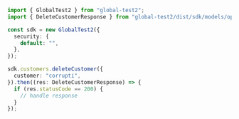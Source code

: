 <!-- Start SDK Example Usage -->


```typescript
import { GlobalTest2 } from "global-test2";
import { DeleteCustomerResponse } from "global-test2/dist/sdk/models/operations";

const sdk = new GlobalTest2({
  security: {
    default: "",
  },
});

sdk.customers.deleteCustomer({
  customer: "corrupti",
}).then((res: DeleteCustomerResponse) => {
  if (res.statusCode == 200) {
    // handle response
  }
});
```
<!-- End SDK Example Usage -->